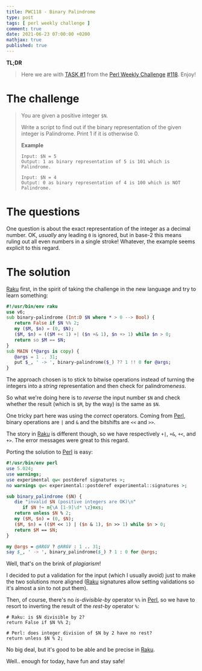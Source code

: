 ```yaml
---
title: PWC118 - Binary Palindrome
type: post
tags: [ perl weekly challenge ]
comment: true
date: 2021-06-23 07:00:00 +0200
mathjax: true
published: true
---
```


**TL;DR**

> Here we are with [TASK #1][] from the [Perl Weekly Challenge][]
> [#118][]. Enjoy!

# The challenge

> You are given a positive integer `$N`.
>
> Write a script to find out if the binary representation of the given
> integer is Palindrome. Print 1 if it is otherwise 0.
>
> **Example**
>
>     Input: $N = 5
>     Output: 1 as binary representation of 5 is 101 which is Palindrome.
>
>     Input: $N = 4
>     Output: 0 as binary representation of 4 is 100 which is NOT Palindrome.

# The questions

One question is about the exact representation of the integer as a
decimal number. OK, *usually* any leading `0` is ignored, but in base-2
this means ruling out all even numbers in a single stroke! Whatever, the
example seems explicit to this regard.

# The solution

[Raku][] first, in the spirit of taking the challenge in the new
language and try to learn something:

```raku
#!/usr/bin/env raku
use v6;
sub binary-palindrome (Int:D $N where * > 0 --> Bool) {
   return False if $N %% 2;
   my ($M, $n) = (0, $N);
   ($M, $n) = (($M +< 1) +| ($n +& 1), $n +> 1) while $n > 0;
   return so $M == $N;
}
sub MAIN (*@args is copy) {
   @args = 1 .. 31;
   put $_, ' -> ', binary-palindrome($_) ?? 1 !! 0 for @args;
}
```

The approach chosen is to stick to bitwise operations instead of turning
the integers into a *string* representation and then check for
palindrome*ness*.

So what we're doing here is to *reverse* the input number `$N` and check
whether the result (which is `$M`, by the way) is the same as `$N`.

One tricky part here was using the *correct* operators. Coming from
[Perl][], binary operations are `|` and `&` and the bitshifts are `<<`
and `>>`.

The story in [Raku][] is different though, so we have respectively `+|`,
`+&`, `+<`, and `+>`. The error messages were great to this regard.

Porting the solution to [Perl][] is easy:

```perl
#!/usr/bin/env perl
use 5.024;
use warnings;
use experimental qw< postderef signatures >;
no warnings qw< experimental::postderef experimental::signatures >;

sub binary_palindrome ($N) {
   die "invalid $N (positive integers are OK)\n"
      if $N !~ m{\A [1-9]\d* \z}mxs;
   return unless $N % 2;
   my ($M, $n) = (0, $N);
   ($M, $n) = (($M << 1) | ($n & 1), $n >> 1) while $n > 0;
   return $M == $N;
}

my @args = @ARGV ? @ARGV : 1 .. 31;
say $_, ' -> ', binary_palindrome($_) ? 1 : 0 for @args;
```

Well, that's on the brink of *plagiarism*!

I decided to put a validation for the input (which I usually avoid) just
to make the two solutions more aligned ([Raku][] signatures allow
setting validations so it's almost a sin to not put them).

Then, of course, there's no *is-divisible-by* operator `%%` in [Perl][],
so we have to resort to inverting the result of the *rest-by* operator
`%`:

```
# Raku: is $N divisible by 2?
return False if $N %% 2;

# Perl: does integer division of $N by 2 have no rest?
return unless $N % 2;
```

No big deal, but it's good to be able and be precise in [Raku][].

Well.. enough for today, have fun and stay safe!

[Perl Weekly Challenge]: https://perlweeklychallenge.org/
[#118]: https://perlweeklychallenge.org/blog/perl-weekly-challenge-118/
[TASK #1]: https://perlweeklychallenge.org/blog/perl-weekly-challenge-118/#TASK1
[Perl]: https://www.perl.org/
[Raku]: https://raku.org/
